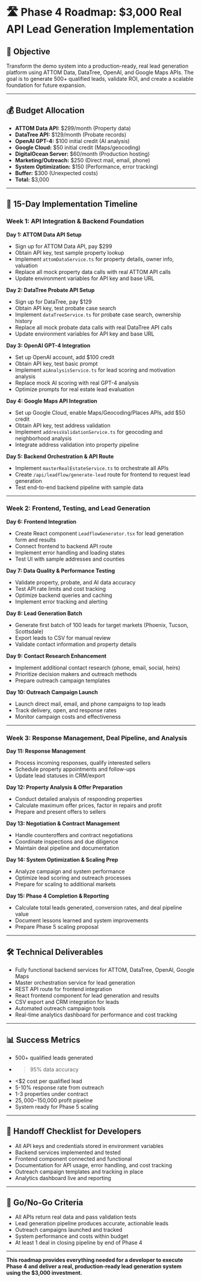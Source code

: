 # 🛣️ Phase 4 Roadmap: $3,000 Real API Lead Generation Implementation

## 🎯 Objective
Transform the demo system into a production-ready, real lead generation platform using ATTOM Data, DataTree, OpenAI, and Google Maps APIs. The goal is to generate 500+ qualified leads, validate ROI, and create a scalable foundation for future expansion.

---

## 💰 Budget Allocation
- **ATTOM Data API:** $299/month (Property data)
- **DataTree API:** $129/month (Probate records)
- **OpenAI GPT-4:** $100 initial credit (AI analysis)
- **Google Cloud:** $50 initial credit (Maps/geocoding)
- **DigitalOcean Server:** $60/month (Production hosting)
- **Marketing/Outreach:** $250 (Direct mail, email, phone)
- **System Optimization:** $150 (Performance, error tracking)
- **Buffer:** $300 (Unexpected costs)
- **Total:** $3,000

---

## 📅 15-Day Implementation Timeline

### **Week 1: API Integration & Backend Foundation**

**Day 1: ATTOM Data API Setup**
- Sign up for ATTOM Data API, pay $299
- Obtain API key, test sample property lookup
- Implement `attomDataService.ts` for property details, owner info, valuation
- Replace all mock property data calls with real ATTOM API calls
- Update environment variables for API key and base URL

**Day 2: DataTree Probate API Setup**
- Sign up for DataTree, pay $129
- Obtain API key, test probate case search
- Implement `dataTreeService.ts` for probate case search, ownership history
- Replace all mock probate data calls with real DataTree API calls
- Update environment variables for API key and base URL

**Day 3: OpenAI GPT-4 Integration**
- Set up OpenAI account, add $100 credit
- Obtain API key, test basic prompt
- Implement `aiAnalysisService.ts` for lead scoring and motivation analysis
- Replace mock AI scoring with real GPT-4 analysis
- Optimize prompts for real estate lead evaluation

**Day 4: Google Maps API Integration**
- Set up Google Cloud, enable Maps/Geocoding/Places APIs, add $50 credit
- Obtain API key, test address validation
- Implement `addressValidationService.ts` for geocoding and neighborhood analysis
- Integrate address validation into property pipeline

**Day 5: Backend Orchestration & API Route**
- Implement `masterRealEstateService.ts` to orchestrate all APIs
- Create `/api/leadflow/generate-lead` route for frontend to request lead generation
- Test end-to-end backend pipeline with sample data

---

### **Week 2: Frontend, Testing, and Lead Generation**

**Day 6: Frontend Integration**
- Create React component `LeadflowGenerator.tsx` for lead generation form and results
- Connect frontend to backend API route
- Implement error handling and loading states
- Test UI with sample addresses and counties

**Day 7: Data Quality & Performance Testing**
- Validate property, probate, and AI data accuracy
- Test API rate limits and cost tracking
- Optimize backend queries and caching
- Implement error tracking and alerting

**Day 8: Lead Generation Batch**
- Generate first batch of 100 leads for target markets (Phoenix, Tucson, Scottsdale)
- Export leads to CSV for manual review
- Validate contact information and property details

**Day 9: Contact Research Enhancement**
- Implement additional contact research (phone, email, social, heirs)
- Prioritize decision makers and outreach methods
- Prepare outreach campaign templates

**Day 10: Outreach Campaign Launch**
- Launch direct mail, email, and phone campaigns to top leads
- Track delivery, open, and response rates
- Monitor campaign costs and effectiveness

---

### **Week 3: Response Management, Deal Pipeline, and Analysis**

**Day 11: Response Management**
- Process incoming responses, qualify interested sellers
- Schedule property appointments and follow-ups
- Update lead statuses in CRM/export

**Day 12: Property Analysis & Offer Preparation**
- Conduct detailed analysis of responding properties
- Calculate maximum offer prices, factor in repairs and profit
- Prepare and present offers to sellers

**Day 13: Negotiation & Contract Management**
- Handle counteroffers and contract negotiations
- Coordinate inspections and due diligence
- Maintain deal pipeline and documentation

**Day 14: System Optimization & Scaling Prep**
- Analyze campaign and system performance
- Optimize lead scoring and outreach processes
- Prepare for scaling to additional markets

**Day 15: Phase 4 Completion & Reporting**
- Calculate total leads generated, conversion rates, and deal pipeline value
- Document lessons learned and system improvements
- Prepare Phase 5 scaling proposal

---

## 🛠️ Technical Deliverables
- Fully functional backend services for ATTOM, DataTree, OpenAI, Google Maps
- Master orchestration service for lead generation
- REST API route for frontend integration
- React frontend component for lead generation and results
- CSV export and CRM integration for leads
- Automated outreach campaign tools
- Real-time analytics dashboard for performance and cost tracking

---

## 📊 Success Metrics
- 500+ qualified leads generated
- >95% data accuracy
- <$2 cost per qualified lead
- 5-10% response rate from outreach
- 1-3 properties under contract
- $25,000-$150,000 profit pipeline
- System ready for Phase 5 scaling

---

## 📝 Handoff Checklist for Developers
- All API keys and credentials stored in environment variables
- Backend services implemented and tested
- Frontend component connected and functional
- Documentation for API usage, error handling, and cost tracking
- Outreach campaign templates and tracking in place
- Analytics dashboard live and reporting

---

## 🚦 Go/No-Go Criteria
- All APIs return real data and pass validation tests
- Lead generation pipeline produces accurate, actionable leads
- Outreach campaigns launched and tracked
- System performance and costs within budget
- At least 1 deal in closing pipeline by end of Phase 4

---

**This roadmap provides everything needed for a developer to execute Phase 4 and deliver a real, production-ready lead generation system using the $3,000 investment.**
